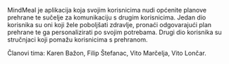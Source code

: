 MindMeal je aplikacija koja svojim korisnicima nudi općenite planove prehrane te sučelje za komunikaciju s drugim korisnicima. Jedan dio korisnika su oni koji žele poboljšati zdravlje, pronaći odgovarajući plan prehrane te ga personalizirati po svojim potrebama. Drugi dio korisnika su stručnjaci koji pomažu korisnicima s prehranom.

Članovi tima: Karen Bažon, Filip Štefanac, Vito Marčelja, Vito Lončar.
